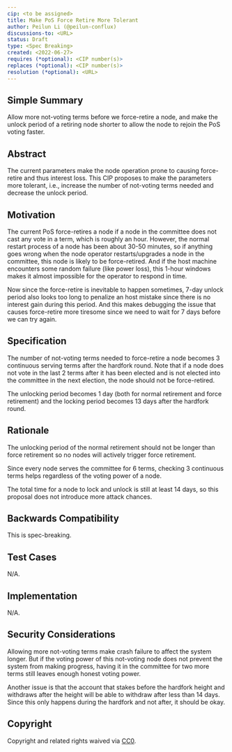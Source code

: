 ```yaml
---
cip: <to be assigned>
title: Make PoS Force Retire More Tolerant
author: Peilun Li (@peilun-conflux)
discussions-to: <URL>
status: Draft
type: <Spec Breaking>
created: <2022-06-27>
requires (*optional): <CIP number(s)>
replaces (*optional): <CIP number(s)>
resolution (*optional): <URL>
---
```


<!--You can leave these HTML comments in your merged CIP and delete the visible duplicate text guides, they will not appear and may be helpful to refer to if you edit it again. This is the suggested template for new CIPs. Note that a CIP number will be assigned by an editor. When opening a pull request to submit your CIP, please use an abbreviated title in the filename, `CIP-draft_title_abbrev.md`. The title should be 44 characters or less.-->

## Simple Summary
<!--"If you can't explain it simply, you don't understand it well enough." Provide a simplified and layman-accessible explanation of the CIP.-->
Allow more not-voting terms before we force-retire a node, and make the unlock period of a retiring node shorter to allow the node to rejoin the PoS voting faster.

## Abstract
<!--A short (~200 word) description of the technical issue being addressed.-->
The current parameters make the node operation prone to causing force-retire and thus interest loss. This CIP proposes to make the parameters more tolerant, i.e., increase the number of not-voting terms needed and decrease the unlock period.

## Motivation
<!--The motivation is critical for CIPs that want to change the Conflux protocol. It should clearly explain why the existing protocol specification is inadequate to address the problem that the CIP solves. CIP submissions without sufficient motivation may be rejected outright.-->
The current PoS force-retires a node if a node in the committee does not cast any vote in a term, which is roughly an hour. However, the normal restart process of a node has been about 30-50 minutes, so if anything goes wrong when the node operator restarts/upgrades a node in the committee, this node is likely to be force-retired. And if the host machine encounters some random failure (like power loss), this 1-hour windows makes it almost impossible for the operator to respond in time.

Now since the force-retire is inevitable to happen sometimes, 7-day unlock period also looks too long to penalize an host mistake since there is no interest gain during this period. And this makes debugging the issue that causes force-retire more tiresome since we need to wait for 7 days before we can try again.

## Specification
<!--The technical specification should describe the syntax and semantics of any new feature. The specification should be detailed enough to allow competing, interoperable implementations for any of the current Conflux platforms ([conflux-rust](https://github.com/Conflux-Chain/conflux-rust)).-->
The number of not-voting terms needed to force-retire a node becomes 3 continuous serving terms after the hardfork round. Note that if a node does not vote in the last 2 terms after it has been elected and is not elected into the committee in the next election, the node should not be force-retired.

The unlocking period becomes 1 day (both for normal retirement and force retirement) and the locking period becomes 13 days after the hardfork round.

## Rationale
<!--The rationale fleshes out the specification by describing what motivated the design and why particular design decisions were made. It should describe alternate designs that were considered and related work, e.g. how the feature is supported in other languages. The rationale may also provide evidence of consensus within the community, and should discuss important objections or concerns raised during discussion.-->
The unlocking period of the normal retirement should not be longer than force retirement so no nodes will actively trigger force retirement.

Since every node serves the committee for 6 terms, checking 3 continuous terms helps regardless of the voting power of a node.

The total time for a node to lock and unlock is still at least 14 days, so this proposal does not introduce more attack chances.

## Backwards Compatibility
<!--All CIPs that introduce backwards incompatibilities must include a section describing these incompatibilities and their severity. The CIP must explain how the author proposes to deal with these incompatibilities. CIP submissions without a sufficient backwards compatibility treatise may be rejected outright.-->
This is spec-breaking.

## Test Cases
<!--Test cases for an implementation are mandatory for CIPs that are affecting consensus changes. Other CIPs can choose to include links to test cases if applicable.-->
N/A.

## Implementation
<!--The implementations must be completed before any CIP is given status "Final", but it need not be completed before the CIP is accepted. While there is merit to the approach of reaching consensus on the specification and rationale before writing code, the principle of "rough consensus and running code" is still useful when it comes to resolving many discussions of API details.-->
N/A.

## Security Considerations
<!--All CIPs must contain a section that discusses the security implications/considerations relevant to the proposed change. Include information that might be important for security discussions, surfaces risks and can be used throughout the life cycle of the proposal. E.g. include security-relevant design decisions, concerns, important discussions, implementation-specific guidance and pitfalls, an outline of threats and risks and how they are being addressed. CIP submissions missing the "Security Considerations" section will be rejected. a CIP cannot proceed to status "Final" without a Security Considerations discussion deemed sufficient by the reviewers.-->
Allowing more not-voting terms make crash failure to affect the system longer. But if the voting power of this not-voting node does not prevent the system from making progress, having it in the committee for two more terms still leaves enough honest voting power.

Another issue is that the account that stakes before the hardfork height and withdraws after the height will be able to withdraw after less than 14 days. Since this only happens during the hardfork and not after, it should be okay.

## Copyright
Copyright and related rights waived via [CC0](https://creativecommons.org/publicdomain/zero/1.0/).
